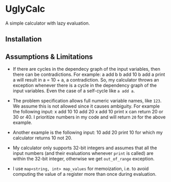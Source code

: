 # UglyCalc
A simple calculator with lazy evaluation.

## Installation


## Assumptions & Limitations
* If there are cycles in the dependecy graph of the input variables, then there can be contradictions. For example:
a add b
b add 10
b add a
print a
will result in a = 10 + a, a contradiction. So, my calculator throws an exception whenever there is a cycle in the dependency graph of the input variables. Even the case of a self-cycle like `a add a`.

* The problem specification allows full numeric variable names, like `123`. We assume this is not allowed since it causes ambiguity.
For example the following input:
x add 10
10 add 20
x add 10
print x
can return 20 or 30 or 40. I prioritize numbers in my code and will return `20` for the above example.

* Another example is the following input:
10 add 20
print 10
for which my calculator returns 10 not 20.

* My calculator only supports 32-bit integers and assumes that all the input numbers (and their evaluations whenever `print` is called) are within the 32-bit integer, otherwise we get `out_of_range` exception.

* I use `map<string, int> map_values` for memoization, i.e. to avoid computing the value of a register more than once during evaluation. 